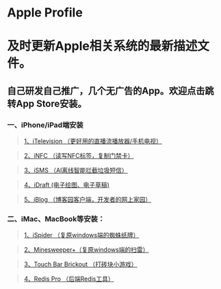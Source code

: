 # Apple Profile
# 及时更新Apple相关系统的最新描述文件。
## 自己研发自己推广，几个无广告的App。欢迎点击跳转App Store安装。
### 一、iPhone/iPad端安装
>[1、iTelevision （更好用的直播流播放器/手机电视）](https://apps.apple.com/cn/app/itelevision/id6443470500)

>[2、iNFC （读写NFC标签，复制门禁卡）](https://apps.apple.com/cn/app/infc/id1562054959)

>[3、iSMS （AI离线智能拦截垃圾短信）](https://apps.apple.com/cn/app/isms/id1610118657)

>[4、iDraft (电子绘图、电子草稿)](https://apps.apple.com/cn/app/idraft/id1555981466)

>[5、iBlog （博客园客户端，开发者的网上家园）](https://apps.apple.com/cn/app/iblog/id1571216825)
### 二、iMac、MacBook等安装：
>[1、iSpider （复原windows端的蜘蛛纸牌）](https://apps.apple.com/cn/app/spider-card/id1579985010?mt=12)

>[2、Minesweeper+（复原windows端的扫雷）](https://apps.apple.com/cn/app/minesweeper/id1576828278?mt=12)

>[3、Touch Bar Brickout （打砖块小游戏）](https://apps.apple.com/cn/app/touch-bar-brickout/id1582094533?mt=12)

>[4、Redis Pro （后端Redis工具）](https://apps.apple.com/cn/app/redis-pro/id1576996455?mt=12b)
